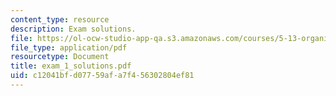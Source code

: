```yaml
---
content_type: resource
description: Exam solutions.
file: https://ol-ocw-studio-app-qa.s3.amazonaws.com/courses/5-13-organic-chemistry-ii-fall-2006/c12041bfd07759afa7f456302804ef81_exam_1_solutions.pdf
file_type: application/pdf
resourcetype: Document
title: exam_1_solutions.pdf
uid: c12041bf-d077-59af-a7f4-56302804ef81
---
```

